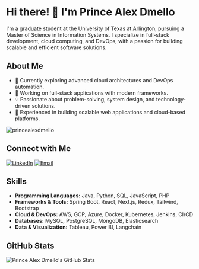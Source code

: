 # Hi there! 👋 I'm Prince Alex Dmello

I'm a graduate student at the University of Texas at Arlington, pursuing a Master of Science in Information Systems. I specialize in full-stack development, cloud computing, and DevOps, with a passion for building scalable and efficient software solutions.

## About Me

- 🌱 Currently exploring advanced cloud architectures and DevOps automation.
- 🔭 Working on full-stack applications with modern frameworks.
- 💡 Passionate about problem-solving, system design, and technology-driven solutions.
- 🚀 Experienced in building scalable web applications and cloud-based platforms.

<p align="left"> <img src="https://komarev.com/ghpvc/?username=princealexdmello" alt="princealexdmello" /> </p>

## Connect with Me

[![LinkedIn](https://img.shields.io/badge/LinkedIn-blue?style=for-the-badge&logo=linkedin)](https://www.linkedin.com/in/) 
[![Email](https://img.shields.io/badge/Email-red?style=for-the-badge&logo=gmail)](mailto:princedmello13@gmail.com)

## Skills

- **Programming Languages:** Java, Python, SQL, JavaScript, PHP  
- **Frameworks & Tools:** Spring Boot, React, Next.js, Redux, Tailwind, Bootstrap  
- **Cloud & DevOps:** AWS, GCP, Azure, Docker, Kubernetes, Jenkins, CI/CD  
- **Databases:** MySQL, PostgreSQL, MongoDB, Elasticsearch  
- **Data & Visualization:** Tableau, Power BI, Langchain  

## GitHub Stats

![Prince Alex Dmello's GitHub Stats](https://github-readme-stats.vercel.app/api?username=princealexdmello&show_icons=true&theme=radical)
